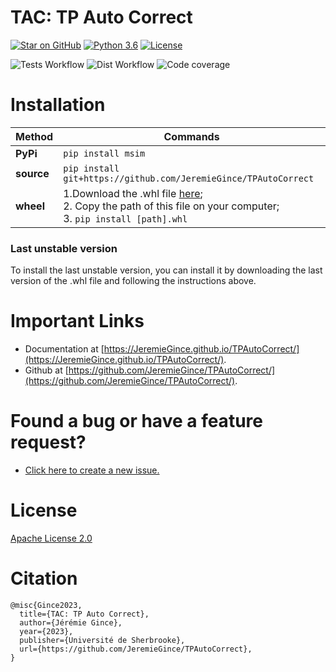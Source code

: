 # TAC: TP Auto Correct

[![Star on GitHub](https://img.shields.io/github/stars/JeremieGince/TPAutoCorrect.svg?style=social)](https://github.com/JeremieGince/TPAutoCorrect/stargazers)
[![Python 3.6](https://img.shields.io/badge/python-3.9-blue.svg)](https://www.python.org/downloads/release/python-390/)
[![License](https://img.shields.io/badge/License-Apache_2.0-blue.svg)](LICENSE)

![Tests Workflow](https://github.com/JeremieGince/TPAutoCorrect/actions/workflows/tests.yml/badge.svg)
![Dist Workflow](https://github.com/JeremieGince/TPAutoCorrect/actions/workflows/build_dist.yml/badge.svg)
![Code coverage](https://raw.githubusercontent.com/JeremieGince/TPAutoCorrect/coverage-badge/coverage.svg?raw=true)




# Installation

| Method     | Commands                                                                                                                                                                            |
|------------|-------------------------------------------------------------------------------------------------------------------------------------------------------------------------------------|
| **PyPi**   | `pip install msim`                                                                                                                                                                  |
| **source** | `pip install git+https://github.com/JeremieGince/TPAutoCorrect`                                                                                                                     |
| **wheel**  | 1.Download the .whl file [here](https://github.com/JeremieGince/TPAutoCorrect/tree/main/dist);<br> 2. Copy the path of this file on your computer; <br> 3. `pip install [path].whl` |


### Last unstable version
To install the last unstable version, you can install it by downloading the last version of the .whl file
and following the instructions above.



# Important Links
  - Documentation at [https://JeremieGince.github.io/TPAutoCorrect/](https://JeremieGince.github.io/TPAutoCorrect/).
  - Github at [https://github.com/JeremieGince/TPAutoCorrect/](https://github.com/JeremieGince/TPAutoCorrect/).




# Found a bug or have a feature request?
- [Click here to create a new issue.](https://github.com/JeremieGince/TPAutoCorrect/issues/new)



# License
[Apache License 2.0](LICENSE)



# Citation
```
@misc{Gince2023,
  title={TAC: TP Auto Correct},
  author={Jérémie Gince},
  year={2023},
  publisher={Université de Sherbrooke},
  url={https://github.com/JeremieGince/TPAutoCorrect},
}
```

